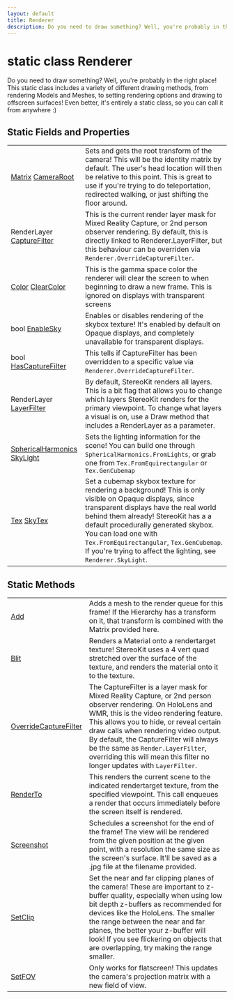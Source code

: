 ```yaml
---
layout: default
title: Renderer
description: Do you need to draw something? Well, you're probably in the right place! This static class includes a variety of different drawing methods, from rendering Models and Meshes, to setting rendering options and drawing to offscreen surfaces! Even better, it's entirely a static class, so you can call it from anywhere .)
---
```

# static class Renderer

Do you need to draw something? Well, you're probably in the right place!
This static class includes a variety of different drawing methods, from rendering
Models and Meshes, to setting rendering options and drawing to offscreen surfaces!
Even better, it's entirely a static class, so you can call it from anywhere :)




## Static Fields and Properties

|  |  |
|--|--|
|[Matrix]({{site.url}}/Pages/Reference/Matrix.html) [CameraRoot]({{site.url}}/Pages/Reference/Renderer/CameraRoot.html)|Sets and gets the root transform of the camera! This will be the identity matrix by default. The user's head  location will then be relative to this point. This is great to use if you're trying to do teleportation, redirected walking, or just shifting the floor around.|
|RenderLayer [CaptureFilter]({{site.url}}/Pages/Reference/Renderer/CaptureFilter.html)|This is the current render layer mask for Mixed Reality Capture, or 2nd person observer rendering. By default, this is directly linked to Renderer.LayerFilter, but this behaviour can be overriden via `Renderer.OverrideCaptureFilter`.|
|[Color]({{site.url}}/Pages/Reference/Color.html) [ClearColor]({{site.url}}/Pages/Reference/Renderer/ClearColor.html)|This is the gamma space color the renderer will clear the screen to when beginning to draw a new frame. This is ignored on displays with transparent screens|
|bool [EnableSky]({{site.url}}/Pages/Reference/Renderer/EnableSky.html)|Enables or disables rendering of the skybox texture! It's enabled by default on Opaque displays, and completely unavailable for transparent displays.|
|bool [HasCaptureFilter]({{site.url}}/Pages/Reference/Renderer/HasCaptureFilter.html)|This tells if CaptureFilter has been overridden to a specific value via `Renderer.OverrideCaptureFilter`.|
|RenderLayer [LayerFilter]({{site.url}}/Pages/Reference/Renderer/LayerFilter.html)|By default, StereoKit renders all layers. This is a bit flag that allows you to change which layers StereoKit renders for the primary viewpoint. To change what layers a visual is on, use a Draw method that includes a RenderLayer as a parameter.|
|[SphericalHarmonics]({{site.url}}/Pages/Reference/SphericalHarmonics.html) [SkyLight]({{site.url}}/Pages/Reference/Renderer/SkyLight.html)|Sets the lighting information for the scene! You can build one through `SphericalHarmonics.FromLights`, or grab one from `Tex.FromEquirectangular` or `Tex.GenCubemap`|
|[Tex]({{site.url}}/Pages/Reference/Tex.html) [SkyTex]({{site.url}}/Pages/Reference/Renderer/SkyTex.html)|Set a cubemap skybox texture for rendering a background! This is only visible on Opaque displays, since transparent displays have the real world behind them already! StereoKit has a a default procedurally generated skybox. You can load one with `Tex.FromEquirectangular`, `Tex.GenCubemap`. If you're trying to affect the lighting, see `Renderer.SkyLight`.|


## Static Methods

|  |  |
|--|--|
|[Add]({{site.url}}/Pages/Reference/Renderer/Add.html)|Adds a mesh to the render queue for this frame! If the Hierarchy has a transform on it, that transform is combined with the Matrix provided here.|
|[Blit]({{site.url}}/Pages/Reference/Renderer/Blit.html)|Renders a Material onto a rendertarget texture! StereoKit uses a 4 vert quad stretched over the surface of the texture, and renders the material onto it to the texture.|
|[OverrideCaptureFilter]({{site.url}}/Pages/Reference/Renderer/OverrideCaptureFilter.html)|The CaptureFilter is a layer mask for Mixed Reality Capture, or 2nd person observer rendering. On HoloLens and WMR, this is the video rendering feature. This allows you to hide, or reveal certain draw calls when rendering video output.  By default, the CaptureFilter will always be the same as `Render.LayerFilter`, overriding this will mean this filter no longer updates with `LayerFilter`.|
|[RenderTo]({{site.url}}/Pages/Reference/Renderer/RenderTo.html)|This renders the current scene to the indicated rendertarget texture, from the specified viewpoint. This call enqueues a render that occurs immediately before the screen itself is rendered.|
|[Screenshot]({{site.url}}/Pages/Reference/Renderer/Screenshot.html)|Schedules a screenshot for the end of the frame! The view will be rendered from the given position at the given point, with a resolution the same size as the screen's surface. It'll be saved as a .jpg file at the filename provided.|
|[SetClip]({{site.url}}/Pages/Reference/Renderer/SetClip.html)|Set the near and far clipping planes of the camera! These are important to z-buffer quality, especially when using low bit depth z-buffers as recommended for devices like the HoloLens. The smaller the range between the near and far planes, the better your z-buffer will look! If you see flickering on objects that are overlapping, try making the range smaller.|
|[SetFOV]({{site.url}}/Pages/Reference/Renderer/SetFOV.html)|Only works for flatscreen! This updates the camera's projection matrix with a new field of view.|

